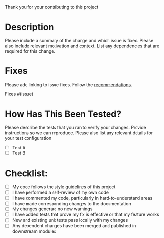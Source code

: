 <!--

Thank you very much for contributing to this project!

Please make sure to have a look at the [contributors guide](https://github.com/Anheledir/Honeycomb/blob/main/CONTRIBUTING.md) so you can test your changes.

For any non-trivial changes, please include a link to a workflow where you tested the current state of this pull request (see contributors guide).

-->

Thank you for your contributing to this project

# Description

Please include a summary of the change and which issue is fixed. Please also include relevant motivation and context. List any dependencies that are required for this change.

# Fixes

Please add linking to issue fixes. Follow the [recommendations](https://docs.github.com/en/issues/tracking-your-work-with-issues/linking-a-pull-request-to-an-issue).

Fixes #(issue)

# How Has This Been Tested?

Please describe the tests that you ran to verify your changes. Provide instructions so we can reproduce. Please also list any relevant details for your test configuration

- [ ] Test A
- [ ] Test B

# Checklist:

- [ ] My code follows the style guidelines of this project
- [ ] I have performed a self-review of my own code
- [ ] I have commented my code, particularly in hard-to-understand areas
- [ ] I have made corresponding changes to the documentation
- [ ] My changes generate no new warnings
- [ ] I have added tests that prove my fix is effective or that my feature works
- [ ] New and existing unit tests pass locally with my changes
- [ ] Any dependent changes have been merged and published in downstream modules
